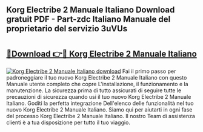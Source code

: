 ## Korg Electribe 2 Manuale Italiano Download gratuit PDF - Part-zdc Italiano Manuale del proprietario del servizio 3uVUs

# <h2><a href="http://dfgsojj.blite.top/?on=Korg+Electribe+2+Manuale+Italiano">🔗Download 👉🔴 Korg Electribe 2 Manuale Italiano</a></h2>

[![Korg Electribe 2 Manuale Italiano download](https://i.imgur.com/lujVjoI.png)](http://dfgsojj.blite.top/?on=Korg+Electribe+2+Manuale+Italiano)
Fai il primo passo per padroneggiare il tuo nuovo Korg Electribe 2 Manuale Italiano con questo Manuale utente completo che copre L'installazione, il funzionamento e la manutenzione. La sicurezza prima di tutto assicurati di seguire tutte le precauzioni di sicurezza quando usi il tuo nuovo Korg Electribe 2 Manuale Italiano. Goditi la perfetta integrazione Dell'elenco delle funzionalità nel tuo nuovo Korg Electribe 2 Manuale Italiano. Siamo qui per aiutarti in ogni fase del processo Korg Electribe 2 Manuale Italiano. Il nostro Team di assistenza clienti è a tua disposizione per tutto il tuo viaggio.
